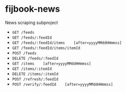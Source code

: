 # fijbook-news
News scraping subproject

* `GET /feeds`
* `GET /feeds/:feedId`
* `GET /feeds/:feedId/items    [after=yyyyMMddHHmmss]`
* `GET /feeds/:feedId/items/itemId`
* `POST /feeds`
* `DELETE /feeds/:feedId`
* `GET /items    [after=yyyyMMddHHmmss]`
* `GET /items/:itemId`
* `DELETE /items/:itemId`
* `POST /refresh/:feedId`
* `POST /verify/:feedId    [after=yyyyMMddHHmmss]`
